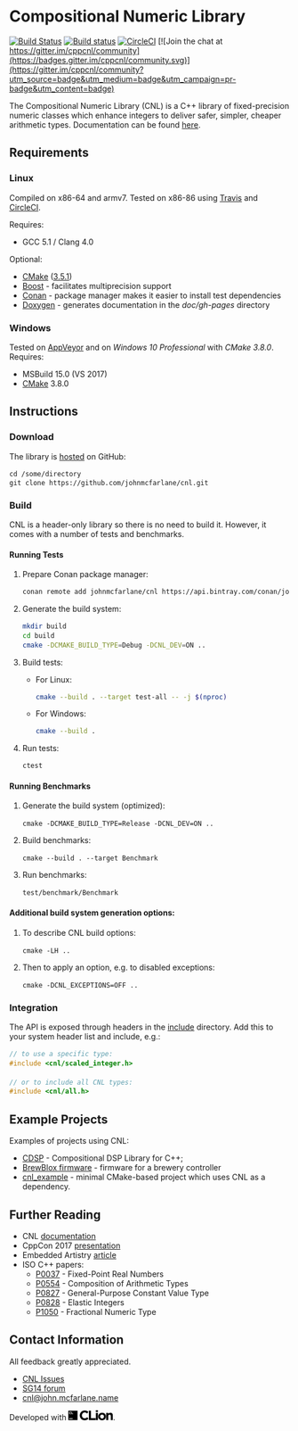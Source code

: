 # Compositional Numeric Library

[![Build Status](https://travis-ci.org/johnmcfarlane/cnl.svg?branch=master)](https://travis-ci.org/johnmcfarlane/cnl)
[![Build status](https://ci.appveyor.com/api/projects/status/9s7daasmvku9ttvd/branch/master?svg=true)](https://ci.appveyor.com/project/johnmcfarlane/cnl/branch/master)
[![CircleCI](https://circleci.com/gh/johnmcfarlane/cnl/tree/master.svg?style=svg)](https://circleci.com/gh/johnmcfarlane/cnl/tree/master)
[![Join the chat at https://gitter.im/cppcnl/community](https://badges.gitter.im/cppcnl/community.svg)](https://gitter.im/cppcnl/community?utm_source=badge&utm_medium=badge&utm_campaign=pr-badge&utm_content=badge)

The Compositional Numeric Library (CNL) is a C++ library of fixed-precision numeric classes which enhance integers to
deliver safer, simpler, cheaper arithmetic types.
Documentation can be found [here](http://johnmcfarlane.github.io/cnl/).

## Requirements

### Linux

Compiled on x86-64 and armv7.
Tested on x86-86 using  [Travis](https://travis-ci.org/johnmcfarlane/cnl) and
[CircleCI](https://circleci.com/gh/johnmcfarlane/cnl).

Requires:

- GCC 5.1 / Clang 4.0

Optional:

- [CMake](https://cmake.org/download/) ([3.5.1](https://docs.travis-ci.com/user/languages/cpp/#CMake))
- [Boost](http://www.boost.org/) - facilitates multiprecision support
- [Conan](https://conan.io/) - package manager makes it easier to
  install test dependencies
- [Doxygen](http://www.doxygen.org/) - generates documentation in the
  *doc/gh-pages* directory

### Windows

Tested on [AppVeyor](https://ci.appveyor.com/project/johnmcfarlane/cnl/branch/master)
and on *Windows 10 Professional* with *CMake 3.8.0*. Requires:

- MSBuild 15.0 (VS 2017)
- [CMake](https://cmake.org/download/) 3.8.0

## Instructions

### Download

The library is [hosted](https://github.com/johnmcfarlane/cnl) on GitHub:

```shell
cd /some/directory
git clone https://github.com/johnmcfarlane/cnl.git
```

### Build

CNL is a header-only library so there is no need to build it.
However, it comes with a number of tests and benchmarks.

#### Running Tests

1. Prepare Conan package manager:

   ```sh
   conan remote add johnmcfarlane/cnl https://api.bintray.com/conan/johnmcfarlane/cnl
   ```

1. Generate the build system:

   ```sh
   mkdir build
   cd build
   cmake -DCMAKE_BUILD_TYPE=Debug -DCNL_DEV=ON ..
   ```

1. Build tests:

   * For Linux:

     ```sh
     cmake --build . --target test-all -- -j $(nproc)
     ```

   * For Windows:

     ```sh
     cmake --build .
     ```

3. Run tests:

   ```sh
   ctest
   ```

#### Running Benchmarks

1. Generate the build system (optimized):

   `cmake -DCMAKE_BUILD_TYPE=Release -DCNL_DEV=ON ..`

2. Build benchmarks:

   `cmake --build . --target Benchmark`

3. Run benchmarks:

   `test/benchmark/Benchmark`

#### Additional build system generation options:

1. To describe CNL build options:

   `cmake -LH ..`

2. Then to apply an option, e.g. to disabled exceptions:

   `cmake -DCNL_EXCEPTIONS=OFF ..`

### Integration

The API is exposed through headers in the [include](./include/) directory.
Add this to your system header list and include, e.g.:

```c++
// to use a specific type:
#include <cnl/scaled_integer.h>

// or to include all CNL types:
#include <cnl/all.h>
```

## Example Projects

Examples of projects using CNL:

* [CDSP](https://github.com/hbe72/cdsp) - Compositional DSP Library for 
  C++;
* [BrewBlox firmware](https://github.com/BrewBlox/brewblox-firmware) - firmware for a brewery controller
* [cnl_example](https://github.com/johnmcfarlane/cnl_example) - minimal
  CMake-based project which uses CNL as a dependency.

## Further Reading

- CNL [documentation](http://johnmcfarlane.github.io/cnl/)
- CppCon 2017 [presentation](https://youtu.be/GEfmV3Xcuok)
- Embedded Artistry [article](https://embeddedartistry.com/blog/2017/8/25/c11-fixed-point-arithemetic-library)
- ISO C++ papers:
  - [P0037](http://wg21.link/p0037) - Fixed-Point Real Numbers
  - [P0554](http://wg21.link/p0554) - Composition of Arithmetic Types
  - [P0827](http://wg21.link/p0827) - General-Purpose Constant Value Type
  - [P0828](http://wg21.link/p0828) - Elastic Integers
  - [P1050](http://wg21.link/p1050) - Fractional Numeric Type

## Contact Information

All feedback greatly appreciated.

- [CNL Issues](https://github.com/johnmcfarlane/cnl/issues)
- [SG14 forum](https://groups.google.com/a/isocpp.org/forum/#!forum/sg14)
- [cnl@john.mcfarlane.name](mailto:cnl@john.mcfarlane.name)

Developed with [<img src="doc/logo_CLion.svg" alt="CLion: A Cross-Platform IDE for C and C++ by JetBrains" width="80" />](https://www.jetbrains.com/?from=Crag).
